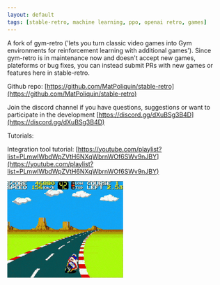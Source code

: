 ```yaml
---
layout: default
tags: [stable-retro, machine learning, ppo, openai retro, games]
---
```


A fork of gym-retro ('lets you turn classic video games into Gym environments for reinforcement learning with additional games').
Since gym-retro is in maintenance now and doesn't accept new games, plateforms or bug fixes, you can instead submit PRs with new games or features here in stable-retro.

Github repo:
[https://github.com/MatPoliquin/stable-retro](https://github.com/MatPoliquin/stable-retro)

Join the discord channel if you have questions, suggestions or want to participate in the development
[https://discord.gg/dXuBSg3B4D](https://discord.gg/dXuBSg3B4D)


Tutorials:

Integration tool tutorial: [https://youtube.com/playlist?list=PLmwlWbdWpZVtH6NXqWbrnWOf6SWv9nJBY](https://youtube.com/playlist?list=PLmwlWbdWpZVtH6NXqWbrnWOf6SWv9nJBY)

![hang-on](./assets/hang-on.gif)